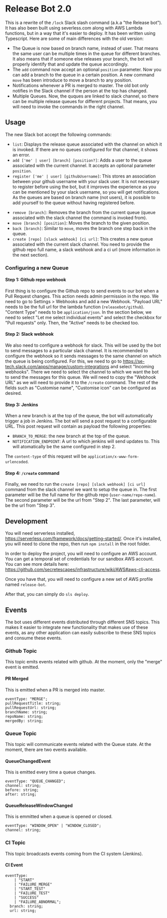 # Release Bot 2.0

This is a rewrite of the `/lock` Slack slash command (a.k.a "the Release bot"). It has also been built using severless.com along with AWS Lambda functions, but in a way that it's easier to deploy. It has been written using Typescript. Here are some of main differences with the old version:

- The Queue is now based on branch name, instead of user. That means the same user can be multiple times in the queue for different branches. It also means that if someone else releases your branch, the bot will properly identify that and update the queue accordingly.
- The `add` command now accept an optional `position` parameter. Now you can add a branch to the queue in a certain position. A new command `move` has been introduce to move a branch to any position.
- Notifications whenever a PR is merged to master. The old bot only notifies in the Slack channel if the person at the top has changed.
- Multiple Queues. Now, the quques are linked to slack channel, so there can be multiple release queues for different projects. That means, you will need to invoke the commands in the right channel.

## Usage

The new Slack bot accept the following commands:

- `list`: Displays the release queue associated with the channel on which it is invoked. If there are no queues configured for that channel, it shows an error.
- `add ['me' | user] [branch] [position?]`: Adds a user to the queue associated with the current channel. It accepts an optional parameter `position`.
- `register ['me' | user] [githubUsername]`: This stores an association between your github username with your slack user. It is not necessary to register before using the bot, but it improves the experience as you can be mentioned by your slack username, so you will get notifications. As the queues are based on branch name (not users), it is possible to add yourself to the queue without having registered before.

* `remove [branch]`: Removes the branch from the current queue (queue associated with the slack channel the command is invoked from).
* `move [branch] [position]`: Moves the branch to the given position.
* `back [branch]`: Similar to `move`, moves the branch one step back in the queue.
* `create [repo] [slack webhook] [ci url]`: This creates a new queue associated with the current slack channel. You need to provide the github repo full name, a slack webhook and a ci url (more information in the next section).

### Configuring a new Queue

#### Step 1: Github repo webhook

First thing is to configure the Github repo to send events to our bot when a Pull Request changes. This action needs admin permission in the repo. We need to go to Settings > Webhooks and add a new Webhook. "Payload URL" needs to be the full url for the lambda function (`releasebot/github`). "Content Type" needs to be `application/json`. In the section below, we need to select "Let me select individual events" and select the checkbox for "Pull requests" only. Then, the "Active" needs to be checked too.

#### Step 2: Slack webhook

We also need to configure a webhook for slack. This will be used by the bot to send messages to a particular slack channel. It is recommended to configure the webhook so it sends messages to the same channel on which the queue is being configured. For this, we need to go to https://se-tech.slack.com/apps/manage/custom-integrations and select "Incoming webhooks". There we need to select the channel to which we want the bot to send the messages for this queue. We will need to copy the "Webhook URL" as we will need to provide it to the `/create` command. The rest of the fields such as "Customise name", "Customise icon" can be configured as desired.

#### Step 3: Jenkins

When a new branch is at the top of the queue, the bot will automatically trigger a job in Jenkins. The bot will send a post request to a configurable URL. This post request will contain as payload the following properties:

- `BRANCH_TO_MERGE`: the new branch at the top of the queue.
- `NOTIFICATION_ENDPOINT`: A url to which jenkins will send updates to. This will atomatically be the same configured in step 2.

The `content-type` of this request will be `application/x-www-form-urlencoded`.

#### Step 4: `/create` command

Finally, we need to run the `create [repo] [slack webhook] [ci url]` command from the slack channel we want to setup the queue in. The first parameter will be the full name for the github repo (`user-name/repo-name`). The second parameter will be the url from "Step 2". The last parameter, will be the url from "Step 3".

## Development

You will need serverless installed, https://serverless.com/framework/docs/getting-started/. Once it's installed, you will need to clone the repo, then run `npm install` in the root folder.

In order to deploy the project, you will need to configure an AWS account. You can get a temporal set of credentials for our sandbox AWS account. You can see more details here: https://github.com/secretescapes/infrastructure/wiki/AWS#aws-cli-access.

Once you have that, you will need to configure a new set of AWS profile named `release-bot`.

After that, you can simply do `sls deploy`.

## Events

The bot uses different events distributed through different SNS topics. This makes it easier to integrate new functionality that makes use of these events, as any other application can easily subscribe to these SNS topics and consume these events.

### Github Topic

This topic emits events related with github. At the moment, only the "merge" event is emitted.

#### PR Merged

This is emitted when a PR is merged into master.

```
eventType: "MERGE";
pullRequestTitle: string;
pullRequestUrl: string;
branchName: string;
repoName: string;
mergedBy: string;
```

### Queue Topic

This topic will communicate events related with the Queue state. At the moment, there are two events available.

#### QueueChangedEvent

This is emitted every time a queue changes.

```
eventType: "QUEUE_CHANGED";
channel: string;
before: string;
after: string;
```

#### QueueReleaseWindowChanged

This is emmitted when a queue is opened or closed.

```
eventType: "WINDOW_OPEN" | "WINDOW_CLOSED";
channel: string;
```

### CI Topic

This topic broadcasts events coming from the CI system (Jenkins).

#### CI Event

```
eventType:
    | "START"
    | "FAILURE_MERGE"
    | "START_TEST"
    | "FAILURE_TEST"
    | "SUCCESS"
    | "FAILURE_ABNORMAL";
  branch: string;
  url: string;
```
